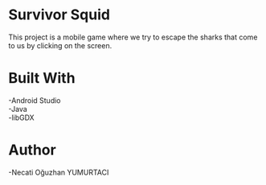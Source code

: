 # Survivor Squid
This project is a mobile game where we try to escape the sharks that come to us by clicking on the screen.

# Built With

-Android Studio<br>
-Java<br>
-libGDX<br>

# Author

-Necati Oğuzhan YUMURTACI
